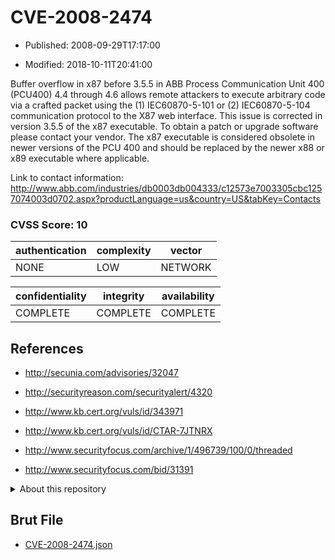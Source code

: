 # CVE-2008-2474

- Published: 2008-09-29T17:17:00

- Modified: 2018-10-11T20:41:00

Buffer overflow in x87 before 3.5.5 in ABB Process Communication Unit 400 (PCU400) 4.4 through 4.6 allows remote attackers to execute arbitrary code via a crafted packet using the (1) IEC60870-5-101 or (2) IEC60870-5-104 communication protocol to the X87 web interface. This issue is corrected in version 3.5.5 of the x87 executable. To obtain a patch or upgrade software please contact your vendor. The x87 executable is considered obsolete in newer versions of the PCU 400 and should be replaced
by the newer x88 or x89 executable where applicable.

Link to contact information: http://www.abb.com/industries/db0003db004333/c12573e7003305cbc1257074003d0702.aspx?productLanguage=us&country=US&tabKey=Contacts

### CVSS Score: **10**

| authentication | complexity | vector |
| --- | --- | --- |
| NONE | LOW | NETWORK |

| confidentiality | integrity | availability |
| --- | --- | --- |
| COMPLETE | COMPLETE | COMPLETE |

## References

* http://secunia.com/advisories/32047

* http://securityreason.com/securityalert/4320

* http://www.kb.cert.org/vuls/id/343971

* http://www.kb.cert.org/vuls/id/CTAR-7JTNRX

* http://www.securityfocus.com/archive/1/496739/100/0/threaded

* http://www.securityfocus.com/bid/31391

<details>
<summary>About this repository</summary> 

  This repository is part of the project [Live Hack CVE](https://github.com/Live-Hack-CVE). Main website can be found [www.live-hack.org](https://www.live-hack.org) 
  
  Made by [Sn0wAlice](https://github.com/Sn0wAlice) for the people that care about security and need to have a feed of the latest CVEs. Hope you enjoy it, don't forget to star the repo and follow me on [Twitter](https://twitter.com/Sn0wAlice) and [Github](https://github.com/Sn0wAlice). And that is my [personnal website](https://www.alice-snow.me/)

  - [Home Page](https://github.com/Live-Hack-CVE)
  - [Framework](https://github.com/Live-Hack-CVE/cve-framework)
  - [CVE database](https://github.com/Live-Hack-CVE/full_database)
  - [Changelog](https://github.com/Live-Hack-CVE/Changelog)
</details>

## Brut File

* [CVE-2008-2474.json](https://raw.githubusercontent.com/Live-Hack-CVE/full_database/main/cves/2008/CVE-2008-2474.json)


